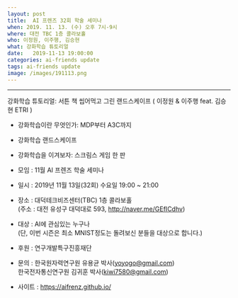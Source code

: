```yaml
---
layout: post
title:  AI 프렌즈 32회 학술 세미나
when: 2019. 11. 13. (수) 오후 7시-9시
where: 대전 TBC 1층 콜라보홀
who: 이정원, 이주행, 김승현
what: 강화학습 튜토리얼  
date:   2019-11-13 19:00:00
categories: ai-friends update
tags: ai-friends update
image: /images/191113.png
---
```

***  
강화학습 튜토리얼: 서튼 책 씹어먹고 그린 랜드스케이프 ( 이정원 & 이주행 feat. 김승현 ETRI )  
- 강화학습이란 무엇인가: MDP부터 A3C까지  
- 강화학습 랜드스케이프  
- 강화학습을 이겨보자: 스크림스 게임 한 판  



- 모임 : 11월 AI 프렌즈 학술 세미나  
- 일시 : 2019년 11월 13일(32회) 수요일 19:00 ~ 21:00  
- 장소 : 대덕테크비즈센터(TBC) 1층 콜라보홀  
(주소 : 대전 유성구 대덕대로 593, http://naver.me/GEfICdhv)  
- 대상 : AI에 관심있는 누구나  
             (단, 이번 시즌은 최소 MNIST정도는 돌려보신 분들을 대상으로 합니다.)  



- 후원 : 연구개발특구진흥재단  
- 문의 : 한국원자력연구원 유용균 박사(yoyogo@gmail.com)  
             한국전자통신연구원 김귀훈 박사(kiwi7580@gmail.com)  
- 사이트 : https://aifrenz.github.io/ 
